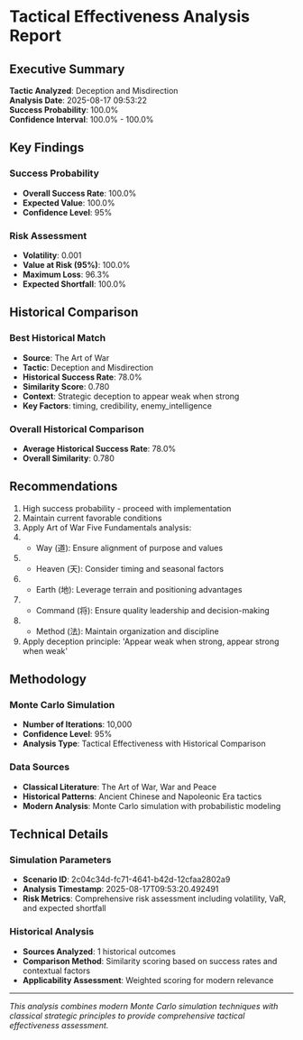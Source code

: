 # Tactical Effectiveness Analysis Report

## Executive Summary

**Tactic Analyzed**: Deception and Misdirection  
**Analysis Date**: 2025-08-17 09:53:22  
**Success Probability**: 100.0%  
**Confidence Interval**: 100.0% - 100.0%

## Key Findings

### Success Probability
- **Overall Success Rate**: 100.0%
- **Expected Value**: 100.0%
- **Confidence Level**: 95%

### Risk Assessment
- **Volatility**: 0.001
- **Value at Risk (95%)**: 100.0%
- **Maximum Loss**: 96.3%
- **Expected Shortfall**: 100.0%

## Historical Comparison

### Best Historical Match

- **Source**: The Art of War
- **Tactic**: Deception and Misdirection
- **Historical Success Rate**: 78.0%
- **Similarity Score**: 0.780
- **Context**: Strategic deception to appear weak when strong
- **Key Factors**: timing, credibility, enemy_intelligence

### Overall Historical Comparison
- **Average Historical Success Rate**: 78.0%
- **Overall Similarity**: 0.780

## Recommendations

1. High success probability - proceed with implementation
2. Maintain current favorable conditions
3. Apply Art of War Five Fundamentals analysis:
4. - Way (道): Ensure alignment of purpose and values
5. - Heaven (天): Consider timing and seasonal factors
6. - Earth (地): Leverage terrain and positioning advantages
7. - Command (将): Ensure quality leadership and decision-making
8. - Method (法): Maintain organization and discipline
9. Apply deception principle: 'Appear weak when strong, appear strong when weak'

## Methodology

### Monte Carlo Simulation
- **Number of Iterations**: 10,000
- **Confidence Level**: 95%
- **Analysis Type**: Tactical Effectiveness with Historical Comparison

### Data Sources
- **Classical Literature**: The Art of War, War and Peace
- **Historical Patterns**: Ancient Chinese and Napoleonic Era tactics
- **Modern Analysis**: Monte Carlo simulation with probabilistic modeling

## Technical Details

### Simulation Parameters
- **Scenario ID**: 2c04c34d-fc71-4641-b42d-12cfaa2802a9
- **Analysis Timestamp**: 2025-08-17T09:53:20.492491
- **Risk Metrics**: Comprehensive risk assessment including volatility, VaR, and expected shortfall

### Historical Analysis
- **Sources Analyzed**: 1 historical outcomes
- **Comparison Method**: Similarity scoring based on success rates and contextual factors
- **Applicability Assessment**: Weighted scoring for modern relevance

---

*This analysis combines modern Monte Carlo simulation techniques with classical strategic principles to provide comprehensive tactical effectiveness assessment.*
